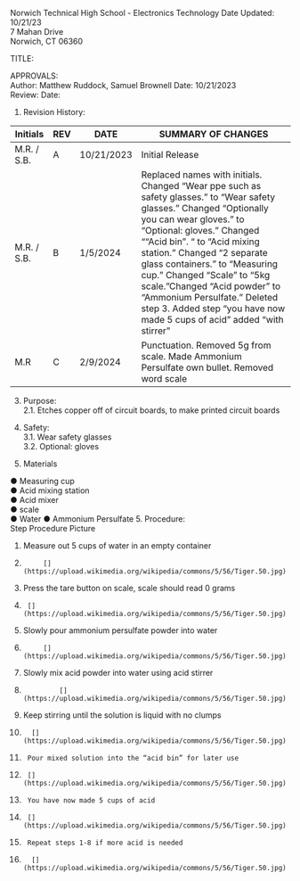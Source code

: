 []()Norwich Technical High School - Electronics Technology    	Date Updated:  10/21/23  
7 Mahan Drive  
Norwich, CT 06360  
  
  
TITLE:  
  
APPROVALS:   
	Author: Matthew Ruddock, Samuel Brownell  	Date: 10/21/2023  	  
	Review:  	  	Date:    
  
1.	Revision History:

|Initials    |	REV  |	DATE  	     |   SUMMARY OF CHANGES                                              |
|------------|--------|----------------|--------------------------------------------------------------------|
|M.R. / S.B. | 	A  |	10/21/2023  |	Initial Release                                                  |
|M.R. / S.B. | 	B  |	1/5/2024  |	Replaced names with initials. Changed “Wear ppe such as safety glasses.” to “Wear safety glasses.” Changed “Optionally you can wear gloves.” to “Optional: gloves.” Changed ““Acid bin”. “ to  “Acid mixing station.” Changed “2 separate glass containers.” to “Measuring cup.” Changed “Scale” to “5kg scale.”Changed “Acid powder” to “Ammonium Persulfate.” Deleted step 3. Added step “you have now made 5 cups of acid” added “with stirrer”	 |
|M.R         |  C  | 2/9/2024    |Punctuation. Removed 5g from scale. Made Ammonium Persulfate own bullet. Removed word scale |                                	
  
3.	Purpose:  
2.1.	Etches copper off of circuit boards, to make printed circuit boards  
  
4.	Safety:  
3.1.	Wear safety glasses  
3.2.	Optional: gloves  
  
5.	Materials 
   
●	Measuring cup  
●	Acid mixing station  
●	Acid mixer  
●	scale  
●	Water 
●	Ammonium Persulfate 
5.	Procedure:  
Step  	Procedure  	Picture  
1. 	 Measure out 5 cups of water in an empty container
2. 	        [](https://upload.wikimedia.org/wikipedia/commons/5/56/Tiger.50.jpg)
3. 	 Press the tare button on scale, scale should read 0 grams
4. 		[](https://upload.wikimedia.org/wikipedia/commons/5/56/Tiger.50.jpg)	   
5. 	 Slowly pour ammonium persulfate powder into water
6. 	        [](https://upload.wikimedia.org/wikipedia/commons/5/56/Tiger.50.jpg)
7. 	 Slowly mix acid powder into water using acid stirrer
8.              [](https://upload.wikimedia.org/wikipedia/commons/5/56/Tiger.50.jpg)
9. 	 Keep stirring until the solution is liquid with no clumps
10. 	  [](https://upload.wikimedia.org/wikipedia/commons/5/56/Tiger.50.jpg)	   
11. 	 Pour mixed solution into the “acid bin” for later use
12. 	 [](https://upload.wikimedia.org/wikipedia/commons/5/56/Tiger.50.jpg)	   
13. 	 You have now made 5 cups of acid
14. 	 [](https://upload.wikimedia.org/wikipedia/commons/5/56/Tiger.50.jpg)
15. 	 Repeat steps 1-8 if more acid is needed
16. 	  [](https://upload.wikimedia.org/wikipedia/commons/5/56/Tiger.50.jpg)





